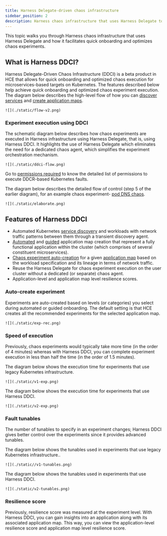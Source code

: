 ```yaml
---
title: Harness Delegate-driven chaos infrastructure
sidebar_position: 2
description: Harness chaos infrastructure that uses Harness Delegate to allow for quick onboarding and optimized chaos execution of experiments.
---
```


This topic walks you through Harness chaos infrastructure that uses Harness Delegate and how it facilitates quick onboarding and optimizes chaos experiments.

## What is Harness DDCI?

Harness Delegate-Driven Chaos Infrastructure (DDCI) is a beta product in HCE that allows for quick onboarding and optimized chaos execution for microservices-based targets on Kubernetes.
The features described below help achieve quick onboarding and optimized chaos experiment execution.
The diagram below describes the high-level flow of how you can [discover services](/docs/chaos-engineering/features/service-discovery/intro-service-discovery) and [create application maps](/docs/chaos-engineering/features/network-maps/intro-network-map).

    ![](./static/flow-v2.png)

### Experiment execution using DDCI

The schematic diagram below describes how chaos experiments are executed in Harness infrastructure using Harness Delegate, that is, using Harness DDCI. It highlights the use of Harness Delegate which eliminates the need for a dedicated chaos agent, which simplifies the experiment orchestration mechanism.

    ![](./static/ddci-flow.png)

Go to [permissions required](/docs/chaos-engineering/onboarding/harness-infra/permissions) to know the detailed list of permissions to execute DDCR-based Kubernetes faults.

The diagram below describes the detailed flow of control (step 5 of the earlier diagram), for an example chaos experiment- [pod DNS chaos](/docs/chaos-engineering/chaos-faults/kubernetes/pod/pod-dns-error).

    ![](./static/elaborate.png)

## Features of Harness DDCI
- Automated Kubernetes [service discovery](/docs/chaos-engineering/features/service-discovery/intro-service-discovery) and workloads with network traffic patterns between them through a transient discovery agent.
- [Automated](/docs/chaos-engineering/onboarding/guided-onboarding#choose-between-automatic-and-customizable-network-map-creation) and [guided](/docs/chaos-engineering/features/network-maps/intro-network-map#create-a-network-map) application map creation that represent a fully functional application within the cluster (which comprises of several constituent microservices).
- [Chaos experiment auto-creation](#auto-create-experiment) for a given [application map](/docs/chaos-engineering/features/network-maps/intro-network-map) based on the workload specification and its lineage in terms of network traffic.
- Reuse the Harness Delegate for chaos experiment execution on the user cluster without a dedicated (or separate) chaos agent.
- Application-level and application map level resilience scores.

### Auto-create experiment
Experiments are auto-created based on levels (or categories) you select during automated or guided onboarding. The default setting is that HCE creates all the recommended experiments for the selected application map.

    ![](./static/exp-rec.png)

### Speed of execution
Previously, chaos experiments would typically take more time (in the order of 4 minutes) whereas with Harness DDCI, you can complete experiment execution in less than half the time (in the order of 1.5 minutes).

The diagram below shows the execution time for experiments that use legacy Kubernetes infrastructure.

    ![](./static/v1-exp.png)

The diagram below shows the execution time for experiments that use Harness DDCI.

    ![](./static/v2-exp.png)

### Fault tunables
The number of tunables to specify in an experiment changes; Harness DDCI gives better control over the experiments since it provides advanced tunables.

The diagram below shows the tunables used in experiments that use legacy Kubernetes infrastructure..

    ![](./static//v1-tunables.png)

The diagram below shows the tunables used in experiments that use Harness DDCI.

    ![](./static/v2-tunables.png)

### Resilience score

Previously, resilience score was measured at the experiment level. With Harness DDCI, you can gain insights into an application along with its associated application map. This way, you can view the application-level resilience score and application map level resilience score.